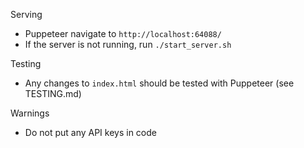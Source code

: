 Serving
- Puppeteer navigate to `http://localhost:64088/`
- If the server is not running, run `./start_server.sh`


Testing
- Any changes to `index.html` should be tested with Puppeteer (see TESTING.md)


Warnings
- Do not put any API keys in code
